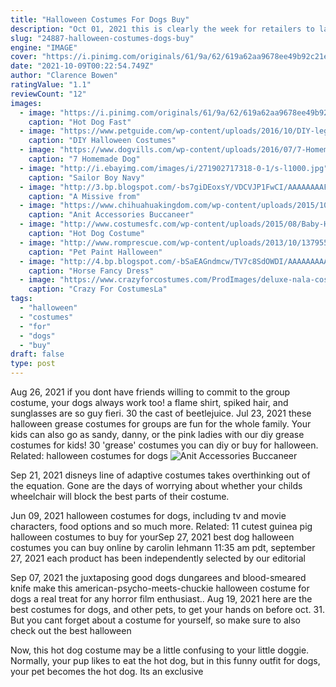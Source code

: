 ```yaml
---
title: "Halloween Costumes For Dogs Buy"
description: "Oct 01, 2021 this is clearly the week for retailers to launch halloween costumes for pets, with boohoo launching a range of matching outfits so dogs and their owners can, presumably, combine a dog walk"
slug: "24887-halloween-costumes-dogs-buy"
engine: "IMAGE"
cover: "https://i.pinimg.com/originals/61/9a/62/619a62aa9678ee49b92c21e1c01b2d4a.jpg"
date: "2021-10-09T00:22:54.749Z"
author: "Clarence Bowen"
ratingValue: "1.1"
reviewCount: "12"
images:
  - image: "https://i.pinimg.com/originals/61/9a/62/619a62aa9678ee49b92c21e1c01b2d4a.jpg"
    caption: "Hot Dog Fast"
  - image: "https://www.petguide.com/wp-content/uploads/2016/10/DIY-lego-dog-1.jpg"
    caption: "DIY Halloween Costumes"
  - image: "https://www.dogvills.com/wp-content/uploads/2016/07/7-Homemade-Dog-Costumes-That-Are-Too-Cute-For-Words-Facebook.jpg"
    caption: "7 Homemade Dog"
  - image: "http://i.ebayimg.com/images/i/271902717318-0-1/s-l1000.jpg"
    caption: "Sailor Boy Navy"
  - image: "http://3.bp.blogspot.com/-bs7giDEoxsY/VDCVJP1FwCI/AAAAAAAAFKA/3G7PhCfd8AI/s1600/cosplay-costume-wilson-home-improvement.jpg"
    caption: "A Missive from"
  - image: "https://www.chihuahuakingdom.com/wp-content/uploads/2015/10/Anit-Accessories-Buccaneer-Pirate-Dog-Costume-8-Inch.jpg"
    caption: "Anit Accessories Buccaneer"
  - image: "http://www.costumesfc.com/wp-content/uploads/2015/08/Baby-Hot-Dog-Costume.jpg"
    caption: "Hot Dog Costume"
  - image: "http://www.romprescue.com/wp-content/uploads/2013/10/1379550_10151896522408503_240931252_n.jpg"
    caption: "Pet Paint Halloween"
  - image: "http://4.bp.blogspot.com/-bSaEAGndmcw/TV7c8SdOWDI/AAAAAAAAAMQ/oVKAvbnSqv0/w1200-h630-p-k-no-nu/HarryPotter7.jpg"
    caption: "Horse Fancy Dress"
  - image: "https://www.crazyforcostumes.com/ProdImages/deluxe-nala-costume-1510.jpg"
    caption: "Crazy For CostumesLa"
tags:
  - "halloween"
  - "costumes"
  - "for"
  - "dogs"
  - "buy"
draft: false
type: post
---
```


Aug 26, 2021 if you dont have friends willing to commit to the group costume, your dogs always work too! a flame shirt, spiked hair, and sunglasses are so guy fieri. 30 the cast of beetlejuice. Jul 23, 2021 these halloween grease costumes for groups are fun for the whole family. Your kids can also go as sandy, danny, or the pink ladies with our diy grease costumes for kids!  30 'grease' costumes you can diy or buy for halloween. Related: halloween costumes for dogs
![Anit Accessories Buccaneer](https://www.chihuahuakingdom.com/wp-content/uploads/2015/10/Anit-Accessories-Buccaneer-Pirate-Dog-Costume-8-Inch.jpg "Anit Accessories Buccaneer")

Sep 21, 2021 disneys line of adaptive costumes takes overthinking out of the equation. Gone are the days of worrying about whether your childs wheelchair will block the best parts of their costume.
<!--inArticleAds-->

<!--galleryOne-->

Jun 09, 2021 halloween costumes for dogs, including tv and movie characters, food options and so much more.  Related: 11 cutest guinea pig halloween costumes to buy for yourSep 27, 2021 best dog halloween costumes you can buy online by carolin lehmann 11:35 am pdt, september 27, 2021 each product has been independently selected by our editorial
<!--inArticleAds-->

<!--galleryTwo-->

Sep 07, 2021 the juxtaposing good dogs dungarees and blood-smeared knife make this american-psycho-meets-chuckie halloween costume for dogs a real treat for any horror film enthusiast.. Aug 19, 2021 here are the best costumes for dogs, and other pets, to get your hands on before oct. 31. But you cant forget about a costume for yourself, so make sure to also check out the best halloween
<!--galleryThree-->

Now, this hot dog costume may be a little confusing to your little doggie. Normally, your pup likes to eat the hot dog, but in this funny outfit for dogs, your pet becomes the hot dog. Its an exclusive